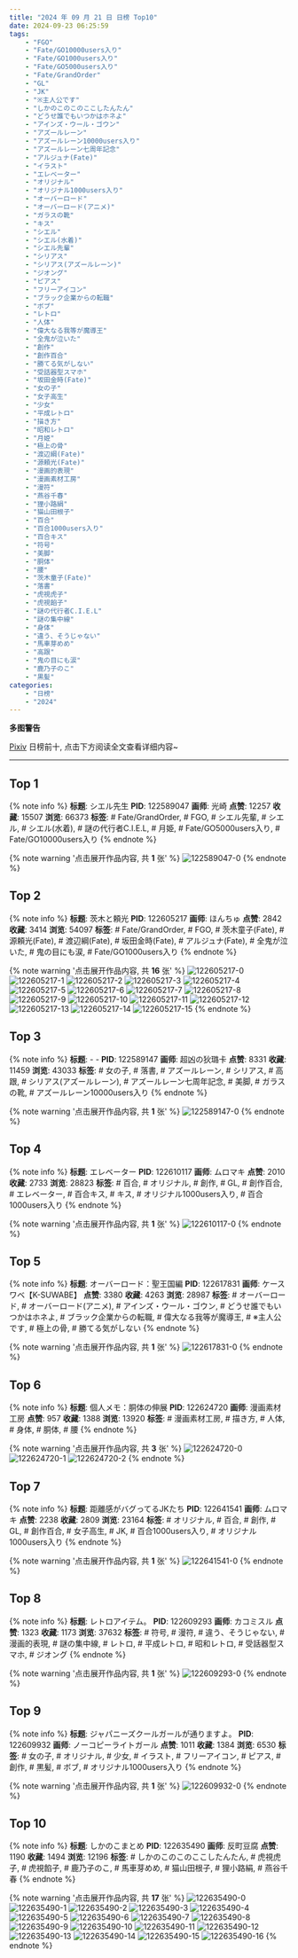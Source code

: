 ```yaml
---
title: "2024 年 09 月 21 日 日榜 Top10"
date: 2024-09-23 06:25:59
tags:
    - "FGO"
    - "Fate/GO10000users入り"
    - "Fate/GO1000users入り"
    - "Fate/GO5000users入り"
    - "Fate/GrandOrder"
    - "GL"
    - "JK"
    - "※主人公です"
    - "しかのこのこのここしたんたん"
    - "どうせ誰でもいつかはホネよ"
    - "アインズ・ウール・ゴウン"
    - "アズールレーン"
    - "アズールレーン10000users入り"
    - "アズールレーン七周年記念"
    - "アルジュナ(Fate)"
    - "イラスト"
    - "エレベーター"
    - "オリジナル"
    - "オリジナル1000users入り"
    - "オーバーロード"
    - "オーバーロード(アニメ)"
    - "ガラスの靴"
    - "キス"
    - "シエル"
    - "シエル(水着)"
    - "シエル先輩"
    - "シリアス"
    - "シリアス(アズールレーン)"
    - "ジオング"
    - "ピアス"
    - "フリーアイコン"
    - "ブラック企業からの転職"
    - "ボブ"
    - "レトロ"
    - "人体"
    - "偉大なる我等が魔導王"
    - "全鬼が泣いた"
    - "創作"
    - "創作百合"
    - "勝てる気がしない"
    - "受話器型スマホ"
    - "坂田金時(Fate)"
    - "女の子"
    - "女子高生"
    - "少女"
    - "平成レトロ"
    - "描き方"
    - "昭和レトロ"
    - "月姫"
    - "極上の骨"
    - "渡辺綱(Fate)"
    - "源頼光(Fate)"
    - "漫画的表現"
    - "漫画素材工房"
    - "漫符"
    - "燕谷千春"
    - "狸小路絹"
    - "猫山田根子"
    - "百合"
    - "百合1000users入り"
    - "百合キス"
    - "符号"
    - "美脚"
    - "胴体"
    - "腰"
    - "茨木童子(Fate)"
    - "落書"
    - "虎視虎子"
    - "虎視餡子"
    - "謎の代行者C.I.E.L"
    - "謎の集中線"
    - "身体"
    - "違う、そうじゃない"
    - "馬車芽めめ"
    - "高跟"
    - "鬼の目にも涙"
    - "鹿乃子のこ"
    - "黒髪"
categories:
    - "日榜"
    - "2024"
---
```


<i class="fa fa-triangle-exclamation"></i>**多图警告**<i class="fa fa-triangle-exclamation"></i>

[Pixiv](https://www.pixiv.net/) 日榜前十, 点击下方阅读全文查看详细内容~

<!-- more -->

---

## Top 1

{% note info %}
**标题**: シエル先生
**PID**: 122589047 **画师**: 光崎
**点赞**: 12257 **收藏**: 15507 **浏览**: 66373
**标签**: # Fate/GrandOrder, # FGO, # シエル先輩, # シエル, # シエル(水着), # 謎の代行者C.I.E.L, # 月姫, # Fate/GO5000users入り, # Fate/GO10000users入り
{% endnote %}

{% note warning '点击展开作品内容, 共 **1** 张' %}
![122589047-0](https://i.pixiv.re/img-original/img/2024/09/20/00/00/08/122589047_p0.png)
{% endnote %}

## Top 2

{% note info %}
**标题**: 茨木と頼光
**PID**: 122605217 **画师**: ほんちゅ
**点赞**: 2842 **收藏**: 3414 **浏览**: 54097
**标签**: # Fate/GrandOrder, # FGO, # 茨木童子(Fate), # 源頼光(Fate), # 渡辺綱(Fate), # 坂田金時(Fate), # アルジュナ(Fate), # 全鬼が泣いた, # 鬼の目にも涙, # Fate/GO1000users入り
{% endnote %}

{% note warning '点击展开作品内容, 共 **16** 张' %}
![122605217-0](https://i.pixiv.re/img-original/img/2024/09/20/17/20/15/122605217_p0.jpg)
![122605217-1](https://i.pixiv.re/img-original/img/2024/09/20/17/20/15/122605217_p1.jpg)
![122605217-2](https://i.pixiv.re/img-original/img/2024/09/20/17/20/15/122605217_p2.jpg)
![122605217-3](https://i.pixiv.re/img-original/img/2024/09/20/17/20/15/122605217_p3.jpg)
![122605217-4](https://i.pixiv.re/img-original/img/2024/09/20/17/20/15/122605217_p4.jpg)
![122605217-5](https://i.pixiv.re/img-original/img/2024/09/20/17/20/15/122605217_p5.jpg)
![122605217-6](https://i.pixiv.re/img-original/img/2024/09/20/17/20/15/122605217_p6.jpg)
![122605217-7](https://i.pixiv.re/img-original/img/2024/09/20/17/20/15/122605217_p7.jpg)
![122605217-8](https://i.pixiv.re/img-original/img/2024/09/20/17/20/15/122605217_p8.jpg)
![122605217-9](https://i.pixiv.re/img-original/img/2024/09/20/17/20/15/122605217_p9.jpg)
![122605217-10](https://i.pixiv.re/img-original/img/2024/09/20/17/20/15/122605217_p10.jpg)
![122605217-11](https://i.pixiv.re/img-original/img/2024/09/20/17/20/15/122605217_p11.jpg)
![122605217-12](https://i.pixiv.re/img-original/img/2024/09/20/17/20/15/122605217_p12.jpg)
![122605217-13](https://i.pixiv.re/img-original/img/2024/09/20/17/20/15/122605217_p13.jpg)
![122605217-14](https://i.pixiv.re/img-original/img/2024/09/20/17/20/15/122605217_p14.jpg)
![122605217-15](https://i.pixiv.re/img-original/img/2024/09/20/17/20/15/122605217_p15.jpg)
{% endnote %}

## Top 3

{% note info %}
**标题**: - -
**PID**: 122589147 **画师**: 超凶の狄璐卡
**点赞**: 8331 **收藏**: 11459 **浏览**: 43033
**标签**: # 女の子, # 落書, # アズールレーン, # シリアス, # 高跟, # シリアス(アズールレーン), # アズールレーン七周年記念, # 美脚, # ガラスの靴, # アズールレーン10000users入り
{% endnote %}

{% note warning '点击展开作品内容, 共 **1** 张' %}
![122589147-0](https://i.pixiv.re/img-original/img/2024/09/20/00/00/24/122589147_p0.jpg)
{% endnote %}

## Top 4

{% note info %}
**标题**: エレベーター
**PID**: 122610117 **画师**: ムロマキ
**点赞**: 2010 **收藏**: 2733 **浏览**: 28823
**标签**: # 百合, # オリジナル, # 創作, # GL, # 創作百合, # エレベーター, # 百合キス, # キス, # オリジナル1000users入り, # 百合1000users入り
{% endnote %}

{% note warning '点击展开作品内容, 共 **1** 张' %}
![122610117-0](https://i.pixiv.re/img-original/img/2024/09/20/20/20/52/122610117_p0.jpg)
{% endnote %}

## Top 5

{% note info %}
**标题**: オーバーロード：聖王国編
**PID**: 122617831 **画师**: ケースワベ【K-SUWABE】
**点赞**: 3380 **收藏**: 4263 **浏览**: 28987
**标签**: # オーバーロード, # オーバーロード(アニメ), # アインズ・ウール・ゴウン, # どうせ誰でもいつかはホネよ, # ブラック企業からの転職, # 偉大なる我等が魔導王, # ※主人公です, # 極上の骨, # 勝てる気がしない
{% endnote %}

{% note warning '点击展开作品内容, 共 **1** 张' %}
![122617831-0](https://i.pixiv.re/img-original/img/2024/09/21/00/00/13/122617831_p0.jpg)
{% endnote %}

## Top 6

{% note info %}
**标题**: 個人メモ：胴体の伸展
**PID**: 122624720 **画师**: 漫画素材工房
**点赞**: 957 **收藏**: 1388 **浏览**: 13920
**标签**: # 漫画素材工房, # 描き方, # 人体, # 身体, # 胴体, # 腰
{% endnote %}

{% note warning '点击展开作品内容, 共 **3** 张' %}
![122624720-0](https://i.pixiv.re/img-original/img/2024/09/21/06/00/12/122624720_p0.jpg)
![122624720-1](https://i.pixiv.re/img-original/img/2024/09/21/06/00/12/122624720_p1.jpg)
![122624720-2](https://i.pixiv.re/img-original/img/2024/09/21/06/00/12/122624720_p2.jpg)
{% endnote %}

## Top 7

{% note info %}
**标题**: 距離感がバグってるJKたち
**PID**: 122641541 **画师**: ムロマキ
**点赞**: 2238 **收藏**: 2809 **浏览**: 23164
**标签**: # オリジナル, # 百合, # 創作, # GL, # 創作百合, # 女子高生, # JK, # 百合1000users入り, # オリジナル1000users入り
{% endnote %}

{% note warning '点击展开作品内容, 共 **1** 张' %}
![122641541-0](https://i.pixiv.re/img-original/img/2024/09/21/19/59/09/122641541_p0.jpg)
{% endnote %}

## Top 8

{% note info %}
**标题**: レトロアイテム。
**PID**: 122609293 **画师**: カコミスル
**点赞**: 1323 **收藏**: 1173 **浏览**: 37632
**标签**: # 符号, # 漫符, # 違う、そうじゃない, # 漫画的表現, # 謎の集中線, # レトロ, # 平成レトロ, # 昭和レトロ, # 受話器型スマホ, # ジオング
{% endnote %}

{% note warning '点击展开作品内容, 共 **1** 张' %}
![122609293-0](https://i.pixiv.re/img-original/img/2024/09/20/19/56/18/122609293_p0.jpg)
{% endnote %}

## Top 9

{% note info %}
**标题**: ジャパニーズクールガールが通りますよ。
**PID**: 122609932 **画师**: ノーコピーライトガール
**点赞**: 1011 **收藏**: 1384 **浏览**: 6530
**标签**: # 女の子, # オリジナル, # 少女, # イラスト, # フリーアイコン, # ピアス, # 創作, # 黒髪, # ボブ, # オリジナル1000users入り
{% endnote %}

{% note warning '点击展开作品内容, 共 **1** 张' %}
![122609932-0](https://i.pixiv.re/img-original/img/2024/09/20/20/13/28/122609932_p0.jpg)
{% endnote %}

## Top 10

{% note info %}
**标题**: しかのこまとめ
**PID**: 122635490 **画师**: 反町豆腐
**点赞**: 1190 **收藏**: 1494 **浏览**: 12196
**标签**: # しかのこのこのここしたんたん, # 虎視虎子, # 虎視餡子, # 鹿乃子のこ, # 馬車芽めめ, # 猫山田根子, # 狸小路絹, # 燕谷千春
{% endnote %}

{% note warning '点击展开作品内容, 共 **17** 张' %}
![122635490-0](https://i.pixiv.re/img-original/img/2024/09/21/16/11/37/122635490_p0.jpg)
![122635490-1](https://i.pixiv.re/img-original/img/2024/09/21/16/11/37/122635490_p1.jpg)
![122635490-2](https://i.pixiv.re/img-original/img/2024/09/21/16/11/37/122635490_p2.jpg)
![122635490-3](https://i.pixiv.re/img-original/img/2024/09/21/16/11/37/122635490_p3.jpg)
![122635490-4](https://i.pixiv.re/img-original/img/2024/09/21/16/11/37/122635490_p4.jpg)
![122635490-5](https://i.pixiv.re/img-original/img/2024/09/21/16/11/37/122635490_p5.jpg)
![122635490-6](https://i.pixiv.re/img-original/img/2024/09/21/16/11/37/122635490_p6.jpg)
![122635490-7](https://i.pixiv.re/img-original/img/2024/09/21/16/11/37/122635490_p7.jpg)
![122635490-8](https://i.pixiv.re/img-original/img/2024/09/21/16/11/37/122635490_p8.jpg)
![122635490-9](https://i.pixiv.re/img-original/img/2024/09/21/16/11/37/122635490_p9.jpg)
![122635490-10](https://i.pixiv.re/img-original/img/2024/09/21/16/11/37/122635490_p10.jpg)
![122635490-11](https://i.pixiv.re/img-original/img/2024/09/21/16/11/37/122635490_p11.jpg)
![122635490-12](https://i.pixiv.re/img-original/img/2024/09/21/16/11/37/122635490_p12.jpg)
![122635490-13](https://i.pixiv.re/img-original/img/2024/09/21/16/11/37/122635490_p13.jpg)
![122635490-14](https://i.pixiv.re/img-original/img/2024/09/21/16/11/37/122635490_p14.jpg)
![122635490-15](https://i.pixiv.re/img-original/img/2024/09/21/16/11/37/122635490_p15.jpg)
![122635490-16](https://i.pixiv.re/img-original/img/2024/09/21/16/11/37/122635490_p16.jpg)
{% endnote %}
